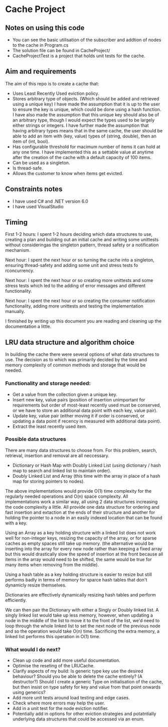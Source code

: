 # Cache Project

## Notes on using this code
- You can see the basic utilisation of the subscriber and addtion of nodes to the cache in Program.cs
- The solution file can be found in CacheProject/
- CacheProjectTest is a project that holds unit tests for the cache.

## Aim and requirements
The aim of this repo is to create a cache that:
- Uses Least Recently Used eviction policy.
- Stores arbitrary type of objects. (Which should be added and retrieved using a unique key)
    I have made the assumption that it is up to the user to ensure the key is unique, which could be done using a        hash function.
    I have also made the assumption that this unique key should also be of an arbitrary type, though I would
      expect the types used to be largely either strings or integers.
    I have further made the assumption that having arbitrary types means that in the same cache, the user should
      be able to add an item with (key, value) types of (string, double), then an item of (int, bool).
- Has configurable threshold for macimum number of items it can hold at any one time.
    I have implemented this as a settable value at anytime after the creation of the cache with a default
      capacity of 100 items.
- Can be used as a singleton.
- Is thread-safe.
- Allows the customer to know when items get evicted.

## Constraints notes
- I have used C# and .NET version 6.0
- I have used VisualStudio

## Timing
First 1-2 hours: I spent 1-2 hours deciding which data structures to use, creating a plan and building out an initial cache and writing some unittests without consideringas the singleton pattern, thread safety or a notification mechanism.

Next hour: I spent the next hour or so turning the cache into a singleton, ensuring thread-safety and adding some unit and stress tests fo rconcurrency.

Next hour: I spent the next hour or so creating more unittests and some stress tests which led to the adding of error messages and different functionality.

Next hour: I spent the next hour or so creating the consumer notification functionality, adding more unittests and testing the implementation manually.

I finnished by writing up this document you are reading and cleaning up the documentation a little.

## LRU data structure and algorithm choice
In building the cache there were several options of what data structures to use.
The decision as to which was primarily decided by the time and memory complexity of common methods and storage that would be needed.

### Functionality and storage needed:
- Get a value from the collection given a unique key.
- Insert new key, value pairs (position of insertion unimportant for requirements but order of most-least recently used must be conserved, or we have to store an additional data point with each key, value pair).
- Update key, value pair (either moving it if order is conserved, or updating a data point if recency is measured with additional data point).
- Extract the least recently used item.

### Possible data structures
There are many data structures to choose from. For this problem, search, retrieval, insertion and removal are all neccessary.

- Dictionary or Hash Map with Doubly Linked List (using dictionary / hash map to search and linked list to maintain order).
- Doubly Linked List and Array (this time with the array in place of a hash map for storing pointers to nodes).

The above implementations would provide O(1) time complexity for the regularly needed operations and O(n) space complexity.
All implementations work a similar way, all using 2 data structures increasing the code complexity a little.
All provide one data structure for ordering and fast insertion and extaction at the ends of their structure and another for holding the pointer to a node in an easily indexed location that can be found with a key.

Using an Array as a key holding structure with a linked list does not work well for non-integer keys, resizing the capacity of the array, or for sparse caches as empty spaces still take up memory. (the alternative would be inserting into the array for every new node rather than keeping a fixed array but this would drastically slow the speed of insertion at the front because all items in the array would need to be shifted, the same would be true for many items when removing from the middle).

Using a hash table as a key holding structure is easier to resize but still performs badly in terms of memory for sparce hash tables that don't dynamicly resize themselves.

Dictionaries are effectively dynamically resizing hash tables and perform efficiently.

We can then pair the Dictionary with either a Singly or Doubly linked list. A singly linked list would take up less memory, however, when updating a node in the middle of the list to move it to the front of the list, we'd need to loop through the whole linked list to set the next node of the previous node and so the operation would take O(n) time. Sacrificing the extra memory, a linked list performs this operation in O(1) time.

### What would I do next?
- Clean up code and add more useful documentation.
- Optimise the reseting of the LRUCache.
- Clarify aspects of my build:
    Is generic type key use the desired behaviour?
    Should you be able to delete the cache entirely? (A destructor?)
    Should I create a generic Type on initialisation of the cache, but then insist on type safety for key and
    value from that point onwards using generics?
- Add more unit tests around load testing and edge cases.
- Check where more errors may help the user.
- Add in a unit test for the node eviction notifier.
- Potentially add in options for other eviction strategies and potatntially underlying data structures that could be accessed
    via an enum.
